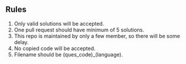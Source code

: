 ## Rules 
1. Only valid solutions will be accepted.
2. One pull request should have minimum of 5 solutions.
3. This repo is maintained by only a few member, so there will be some delay.
4. No copied code will be accepted.
5. Filename should be (ques_code)_(language).
